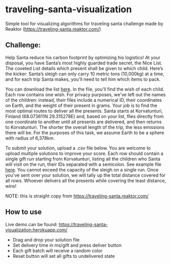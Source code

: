 # traveling-santa-visualization
Simple tool for visualizing algorithms for traveling santa challenge made by Reaktor (https://traveling-santa.reaktor.com/)

## Challenge:

Help Santa reduce his carbon footprint by optimizing his logistics!
At your disposal, you have Santa’s most highly guarded trade secret, the Nice List. The coveted List details which present shall be given to which child. Here’s the kicker: Santa’s sleigh can only carry 10 metric tons (10,000kg) at a time, and for each trip Santa makes, you'll need to tell him which items to pack.

You can download the list [here](https://traveling-santa.reaktor.com/nicelist.txt). In the file, you'll find the wish of each child. Each row contains one wish. For privacy purposes, we've left out the names of the children: instead, their files include a numerical ID, their coordinates on Earth, and the weight of their present in grams. Your job is to find the most optimal routes to deliver all the presents. Santa starts at Korvatunturi, Finland (68.073611N 29.315278E) and, based on your list, flies directly from one coordinate to another until all presents are delivered, and then returns to Korvatunturi. The shorter the overall length of the trip, the less emissions there will be. For the purposes of this task, we assume Earth to be a sphere with radius of 6,378km.

To submit your solution, upload a .csv file below. You are welcome to upload multiple solutions to improve your score. Each row should contain a single gift run starting from Korvatunturi, listing all the children who Santa will visit on the run, their IDs separated with a semicolon. See example file [here](https://traveling-santa.reaktor.com/example.txt). You cannot exceed the capacity of the sleigh on a single run. Once you've sent over your solution, we will tally up the total distance covered for all rows. Whoever delivers all the presents while covering the least distance, wins!

NOTE: this is straight copy from https://traveling-santa.reaktor.com/

## How to use
Live demo can be found: https://traveling-santa-visualization.herokuapp.com/

* Drag and drop your solution file
* Set delivery time in ms/gift and press deliver button
* Each gift batch will receive a random color
* Reset button will set all gifts to undelivered state
